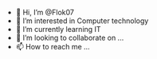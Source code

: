 - 👋 Hi, I’m @Flok07
- 👀 I’m interested in Computer technology
- 🌱 I’m currently learning IT
- 💞️ I’m looking to collaborate on ...
- 📫 How to reach me ...

<!---
Flok07/Flok07 is a ✨ special ✨ repository because its `README.md` (this file) appears on your GitHub profile.
You can click the Preview link to take a look at your changes.
--->
